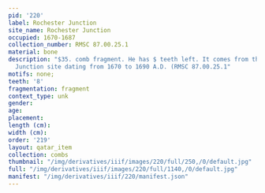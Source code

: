 ```yaml
---
pid: '220'
label: Rochester Junction
site_name: Rochester Junction
occupied: 1670-1687
collection_number: RMSC 87.00.25.1
material: bone
description: "$35. comb fragment. He has $ teeth left. It comes from the Seneca Rochester
  Junction site dating from 1670 to 1690 A.D. (RMSC 87.00.25.1"
motifs: none;
teeth: '8'
fragmentation: fragment
context_type: unk
gender:
age:
placement:
length (cm):
width (cm):
order: '219'
layout: qatar_item
collection: combs
thumbnail: "/img/derivatives/iiif/images/220/full/250,/0/default.jpg"
full: "/img/derivatives/iiif/images/220/full/1140,/0/default.jpg"
manifest: "/img/derivatives/iiif/220/manifest.json"
---
```

